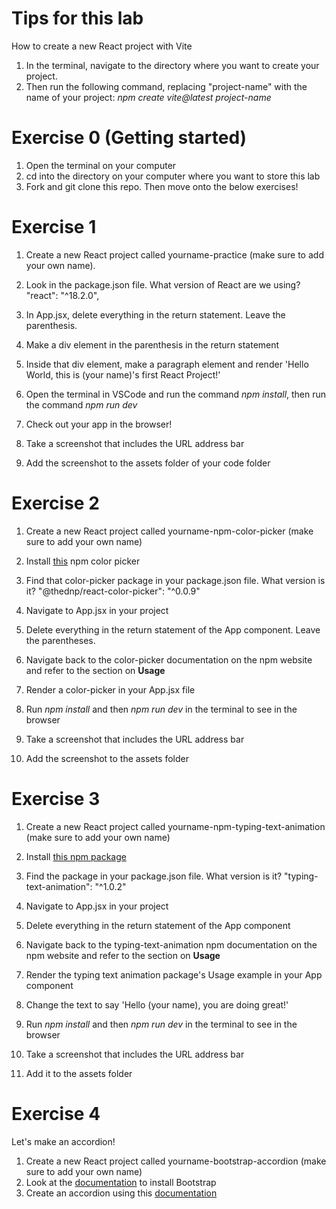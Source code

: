 # Tips for this lab
How to create a new React project with Vite 
1. In the terminal, navigate to the directory where you want to create your project.
2. Then run the following command, replacing "project-name" with the name of your project: 
_npm create vite@latest project-name_

# Exercise 0 (Getting started)
1. Open the terminal on your computer
2. cd into the directory on your computer where you want to store this lab
3. Fork and git clone this repo. Then move onto the below exercises! 

# Exercise 1
1. Create a new React project called yourname-practice (make sure to add your own name).
2. Look in the package.json file. What version of React are we using? "react": "^18.2.0",


3. In App.jsx, delete everything in the return statement. Leave the parenthesis.
4. Make a div element in the parenthesis in the return statement
5. Inside that div element, make a paragraph element and render 'Hello World, this is (your name)'s first React Project!'
6. Open the terminal in VSCode and run the command _npm install_, then run the command _npm run dev_
7. Check out your app in the browser!
8. Take a screenshot that includes the URL address bar
9. Add the screenshot to the assets folder of your code folder 

# Exercise 2
1. Create a new React project called yourname-npm-color-picker (make sure to add your own name)
2. Install [this](https://www.npmjs.com/package/@thednp/react-color-picker) npm color picker
3. Find that color-picker package in your package.json file. What version is it? "@thednp/react-color-picker": "^0.0.9"


4. Navigate to App.jsx in your project
5. Delete everything in the return statement of the App component. Leave the parentheses.
7. Navigate back to the color-picker documentation on the npm website and refer to the section on **Usage**
8. Render a color-picker in your App.jsx file
9. Run _npm install_ and then _npm run dev_ in the terminal to see in the browser
10. Take a screenshot that includes the URL address bar
11. Add the screenshot to the assets folder

# Exercise 3
1. Create a new React project called yourname-npm-typing-text-animation (make sure to add your own name)
2. Install [this npm package](https://www.npmjs.com/package/typing-text-animation)
3. Find the package in your package.json file. What version is it? "typing-text-animation": "^1.0.2"


4. Navigate to App.jsx in your project
5. Delete everything in the return statement of the App component
6. Navigate back to the typing-text-animation npm documentation on the npm website and refer to the section on **Usage**
7. Render the typing text animation package's Usage example in your App component
8. Change the text to say 'Hello (your name), you are doing great!'
9. Run _npm install_ and then _npm run dev_ in the terminal to see in the browser
10. Take a screenshot that includes the URL address bar
11. Add it to the assets folder

# Exercise 4
Let's make an accordion!
1. Create a new React project called yourname-bootstrap-accordion (make sure to add your own name)
2. Look at the [documentation](https://www.npmjs.com/package/react-bootstrap) to install Bootstrap
3. Create an accordion using this [documentation](https://react-bootstrap.github.io/docs/components/accordion) 
